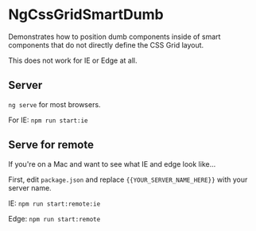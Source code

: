 # NgCssGridSmartDumb

Demonstrates how to position dumb components inside of smart components that do not directly define the CSS Grid layout.

This does not work for IE or Edge at all.

## Server

`ng serve` for most browsers.

For IE: `npm run start:ie`

## Serve for remote

If you're on a Mac and want to see what IE and edge look like...

First, edit `package.json` and replace `{{YOUR_SERVER_NAME_HERE}}` with your server name.

IE: `npm run start:remote:ie`

Edge: `npm run start:remote`
